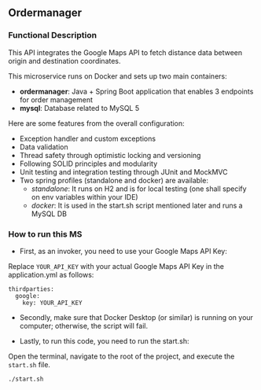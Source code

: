 ## Ordermanager
### Functional Description

This API integrates the Google Maps API to fetch distance data between origin and destination coordinates.

This microservice runs on Docker and sets up two main containers:

- **ordermanager**: Java + Spring Boot application that enables 3 endpoints for order management
- **mysql**: Database related to MySQL 5

Here are some features from the overall configuration:
* Exception handler and custom exceptions
* Data validation
* Thread safety through optimistic locking and versioning
* Following SOLID principles and modularity
* Unit testing and integration testing through JUnit and MockMVC
* Two spring profiles (standalone and docker) are available:
    * *standalone*: It runs on H2 and is for local testing (one shall specify on env variables within your IDE)
    * *docker*: It is used in the start.sh script mentioned later and runs a MySQL DB

### How to run this MS

- First, as an invoker, you need to use your Google Maps API Key:

Replace `YOUR_API_KEY` with your actual Google Maps API Key in the application.yml as follows:

```
thirdparties:
  google:
    key: YOUR_API_KEY
```
- Secondly, make sure that Docker Desktop (or similar) is running on your computer; otherwise, the script will fail.


- Lastly, to run this code, you need to run the start.sh:

Open the terminal, navigate to the root of the project, and execute the `start.sh` file. 

```
./start.sh
```


